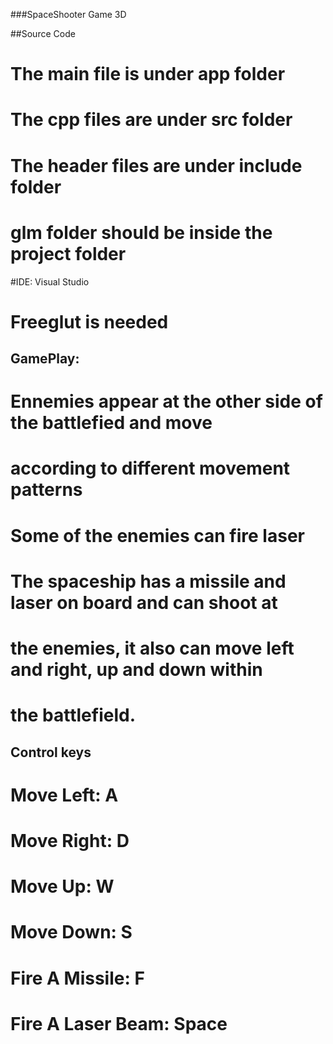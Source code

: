 ###SpaceShooter Game 3D

##Source Code

# The main file is under app folder
# The cpp files are under src folder
# The header files are under include folder
# glm folder should be inside the project folder

#IDE: Visual Studio

# Freeglut is needed 


## GamePlay:

# Ennemies appear at the other side of the battlefied and move
# according to different movement patterns
# Some of the enemies can fire laser
# The spaceship has a missile and laser on board and can shoot at
# the enemies, it also can move left and right, up and down within
# the battlefield.


## Control keys

# Move Left:			A
# Move Right:			D
# Move Up:				W
# Move Down:			S
# Fire A Missile:		F
# Fire A Laser Beam:	Space